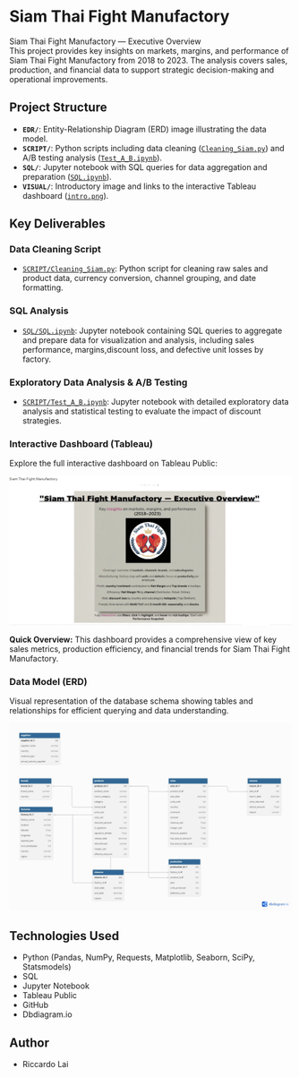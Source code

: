 # Siam Thai Fight Manufactory  
Siam Thai Fight Manufactory — Executive Overview  
This project provides key insights on markets, margins, and performance of Siam Thai Fight Manufactory from 2018 to 2023. The analysis covers sales, production, and financial data to support strategic decision-making and operational improvements.

## Project Structure

- **`EDR/`**: Entity-Relationship Diagram (ERD) image illustrating the data model.
- **`SCRIPT/`**: Python scripts including data cleaning ([`Cleaning_Siam.py`](SCRIPT/Cleaning_Siam.py)) and A/B testing analysis ([`Test_A_B.ipynb`](SCRIPT/Test_A_B.ipynb)).
- **`SQL/`**: Jupyter notebook with SQL queries for data aggregation and preparation ([`SQL.ipynb`](SQL/SQL.ipynb)).
- **`VISUAL/`**: Introductory image and links to the interactive Tableau dashboard ([`intro.png`](VISUAL/intro.png)).

## Key Deliverables

### Data Cleaning Script

- [`SCRIPT/Cleaning_Siam.py`](SCRIPT/Cleaning_Siam.py): Python script for cleaning raw sales and product data, currency conversion, channel grouping, and date formatting.

### SQL Analysis

- [`SQL/SQL.ipynb`](SQL/SQL.ipynb): Jupyter notebook containing SQL queries to aggregate and prepare data for visualization and analysis, including sales performance, margins,discount loss, and defective unit losses by factory.

### Exploratory Data Analysis & A/B Testing

- [`SCRIPT/Test_A_B.ipynb`](SCRIPT/Test_A_B.ipynb): Jupyter notebook with detailed exploratory data analysis and statistical testing to evaluate the impact of discount strategies.

### Interactive Dashboard (Tableau)

Explore the full interactive dashboard on Tableau Public:

[![Tableau Dashboard Screenshot](VISUAL/intro.png)](https://public.tableau.com/app/profile/riccardo.lai/viz/SiamThai-FightManufactory/SiamThaiFightManufactory)

**Quick Overview:** This dashboard provides a comprehensive view of key sales metrics, production efficiency, and financial trends for Siam Thai Fight Manufactory.

### Data Model (ERD)

Visual representation of the database schema showing tables and relationships for efficient querying and data understanding.

![ERD Diagram](EDR/ERD.jpg)  


## Technologies Used

- Python (Pandas, NumPy, Requests, Matplotlib, Seaborn, SciPy, Statsmodels)
- SQL
- Jupyter Notebook
- Tableau Public
- GitHub
- Dbdiagram.io

## Author

- Riccardo Lai
